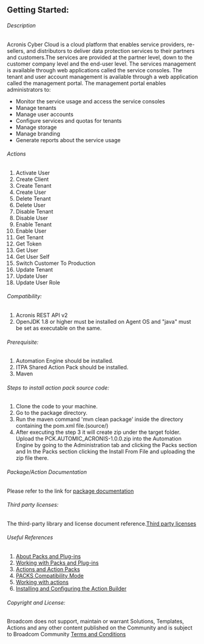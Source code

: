 ## Getting Started:


###### Description

Acronis Cyber Cloud is a cloud platform that enables service providers, re-sellers, and distributors to deliver data protection services to their partners and customers.The services are provided at the partner level, down to the customer company level and the end-user level. The services management is available through web applications called the service consoles. The tenant and user account management is available through a web application called the management portal.
The management portal enables administrators to:
* Monitor the service usage and access the service consoles
* Manage tenants
* Manage user accounts
* Configure services and quotas for tenants
* Manage storage
* Manage branding
* Generate reports about the service usage


###### Actions
 
 1.  Activate User
 2.  Create Client
 3.  Create Tenant
 4.  Create User
 5.  Delete Tenant
 6.  Delete User
 7.  Disable Tenant
 8.  Disable User
 9.  Enable Tenant
 10. Enable User
 11. Get Tenant
 12. Get Token
 13. Get User
 14. Get User Self
 15. Switch Customer To Production
 16. Update Tenant
 17. Update User
 18. Update User Role

 
 ###### Compatibility:

1. Acronis REST API v2
2. OpenJDK 1.8 or higher must be installed on Agent OS and "java" must be set as executable on the same.

###### Prerequisite:

1. Automation Engine should be installed.
2. ITPA Shared Action Pack should be installed.
3. Maven

###### Steps to install action pack source code:

1. Clone the code to your machine.
2. Go to the package directory.
3. Run the maven command 'mvn clean package' inside the directory containing the pom.xml file.(source/)
4. After executing the step 3 it will create zip under the target folder. Upload the PCK.AUTOMIC_ACRONIS-1.0.0.zip 
   into the Automation Engine by going to the Administration tab and clicking the Packs section and In the Packs section clicking the Install From File and uploading the zip file there.



###### Package/Action Documentation

Please refer to the link for [package documentation](distribution/Package.Acronis_PCK.AUTOMIC_ACRONIS_1_0_0+build.45.zip/DOCUMENTATION/PCK.AUTOMIC_ACRONIS.PUB.DOC.xml)


###### Third party licenses:

The third-party library and license document reference.[Third party licenses](distribution/Package.Acronis_PCK.AUTOMIC_ACRONIS_1_0_0+build.45.zip/DOCUMENTATION/PCK.AUTOMIC_ACRONIS.PUB.LICENSES.xml)

###### Useful References

1. [About Packs and Plug-ins](https://docs.automic.com/documentation/webhelp/english/AA/12.3/DOCU/12.3/Automic%20Automation%20Guides/help.htm#PluginManager/PM_AboutPacksandPlugins.htm?Highlight=Action%20packs)
2. [Working with Packs and Plug-ins](https://docs.automic.com/documentation/webhelp/english/AA/12.3/DOCU/12.3/Automic%20Automation%20Guides/help.htm#PluginManager/PM_WorkingWith.htm#link10)
3. [Actions and Action Packs](https://docs.automic.com/documentation/webhelp/english/AA/12.3/DOCU/12.3/Automic%20Automation%20Guides/help.htm#_Common/ReleaseHighlights/RH_Plugin_PackageManager.htm?Highlight=Action%20packs)
4. [PACKS Compatibility Mode](https://docs.automic.com/documentation/webhelp/english/AA/12.3/DOCU/12.3/Automic%20Automation%20Guides/help.htm#AWA/Variables/UC_CLIENT_SETTINGS/UC_CLIENT_PACKS_COMPATIBILITY_MODE.htm?Highlight=Action%20packs)
5. [Working with actions](https://docs.automic.com/documentation/webhelp/english/AA/12.3/DOCU/12.3/Automic%20Automation%20Guides/help.htm#ActionBuilder/AB_WorkingWith.htm#link4)
6. [Installing and Configuring the Action Builder](https://docs.automic.com/documentation/webhelp/english/AA/12.3/DOCU/12.3/Automic%20Automation%20Guides/help.htm#ActionBuilder/install_configure_plugins_AB.htm?Highlight=Action%20packs)
			
###### Copyright and License: 

Broadcom does not support, maintain or warrant Solutions, Templates, Actions and any other content published on the Community and is subject to Broadcom Community [Terms and Conditions](https://community.broadcom.com/termsandconditions)

 
